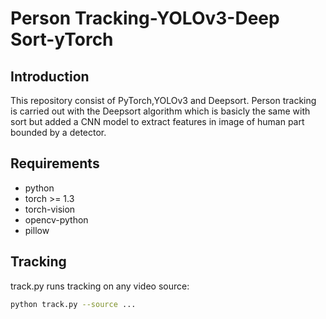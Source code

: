 # Person Tracking-YOLOv3-Deep Sort-yTorch

## Introduction

This repository consist of PyTorch,YOLOv3 and Deepsort. 
Person tracking is carried out with the Deepsort algorithm which is basicly the same with sort but added a CNN model to extract features in image of human part bounded by a detector.

## Requirements

- python
- torch >= 1.3
- torch-vision
- opencv-python
- pillow


## Tracking

track.py runs tracking on any video source:

```bash
python track.py --source ...
```
